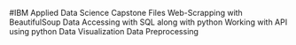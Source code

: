 #IBM Applied Data Science Capstone Files
Web-Scrapping with BeautifulSoup
Data Accessing with SQL along with python
Working with API using python
Data Visualization
Data Preprocessing
